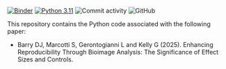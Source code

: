 [![Binder](https://mybinder.org/badge_logo.svg)](https://mybinder.org/v2/gh/djpbarry/Enhancing-Reproducibility/main?urlpath=%2Fdoc%2Ftree%2Fnotebooks%2Fcompanion_notebook.ipynb) [![Python 3.11](https://img.shields.io/badge/python-3.11-blue.svg)](https://www.python.org/downloads/release/python-3100/) ![Commit activity](https://img.shields.io/github/commit-activity/y/djpbarry/Enhancing-Reproducibility?style=plastic) ![GitHub](https://img.shields.io/github/license/djpbarry/Enhancing-Reproducibility?color=green&style=plastic)

This repository contains the Python code associated with the following paper:

- Barry DJ, Marcotti S, Gerontogianni L and Kelly G (2025). Enhancing Reproducibility Through Bioimage Analysis: The Significance of Effect Sizes and Controls.
